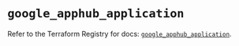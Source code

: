 # `google_apphub_application`

Refer to the Terraform Registry for docs: [`google_apphub_application`](https://registry.terraform.io/providers/hashicorp/google/5.35.0/docs/resources/apphub_application).
